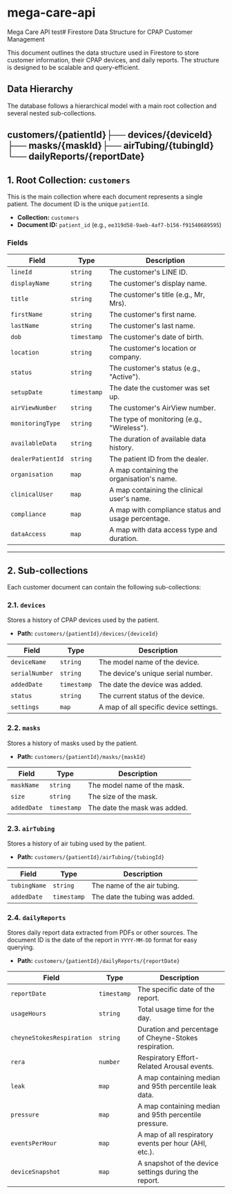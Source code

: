 # mega-care-api
Mega Care API
test# Firestore Data Structure for CPAP Customer Management

This document outlines the data structure used in Firestore to store customer information, their CPAP devices, and daily reports. The structure is designed to be scalable and query-efficient.

## Data Hierarchy

The database follows a hierarchical model with a main root collection and several nested sub-collections.

customers/{patientId}├── devices/{deviceId}├── masks/{maskId}├── airTubing/{tubingId}└── dailyReports/{reportDate}
---

## 1. Root Collection: `customers`

This is the main collection where each document represents a single patient. The document ID is the unique `patientId`.

-   **Collection:** `customers`
-   **Document ID:** `patient_id` (e.g., `ee319d58-9aeb-4af7-b156-f91540689595`)

### Fields

| Field               | Type        | Description                                       |
| ------------------- | ----------- | ------------------------------------------------- |
| `lineId`            | `string`    | The customer's LINE ID.                           |
| `displayName`       | `string`    | The customer's display name.                      |
| `title`             | `string`    | The customer's title (e.g., Mr, Mrs).             |
| `firstName`         | `string`    | The customer's first name.                        |
| `lastName`          | `string`    | The customer's last name.                         |
| `dob`               | `timestamp` | The customer's date of birth.                     |
| `location`          | `string`    | The customer's location or company.               |
| `status`            | `string`    | The customer's status (e.g., "Active").           |
| `setupDate`         | `timestamp` | The date the customer was set up.                 |
| `airViewNumber`     | `string`    | The customer's AirView number.                    |
| `monitoringType`    | `string`    | The type of monitoring (e.g., "Wireless").        |
| `availableData`     | `string`    | The duration of available data history.           |
| `dealerPatientId`   | `string`    | The patient ID from the dealer.                   |
| `organisation`      | `map`       | A map containing the organisation's name.         |
| `clinicalUser`      | `map`       | A map containing the clinical user's name.        |
| `compliance`        | `map`       | A map with compliance status and usage percentage.|
| `dataAccess`        | `map`       | A map with data access type and duration.         |

---

## 2. Sub-collections

Each customer document can contain the following sub-collections:

### 2.1. `devices`

Stores a history of CPAP devices used by the patient.

-   **Path:** `customers/{patientId}/devices/{deviceId}`

| Field          | Type        | Description                               |
| -------------- | ----------- | ----------------------------------------- |
| `deviceName`   | `string`    | The model name of the device.             |
| `serialNumber` | `string`    | The device's unique serial number.        |
| `addedDate`    | `timestamp` | The date the device was added.            |
| `status`       | `string`    | The current status of the device.         |
| `settings`     | `map`       | A map of all specific device settings.    |

### 2.2. `masks`

Stores a history of masks used by the patient.

-   **Path:** `customers/{patientId}/masks/{maskId}`

| Field      | Type        | Description                     |
| ---------- | ----------- | ------------------------------- |
| `maskName` | `string`    | The model name of the mask.     |
| `size`     | `string`    | The size of the mask.           |
| `addedDate`| `timestamp` | The date the mask was added.    |

### 2.3. `airTubing`

Stores a history of air tubing used by the patient.

-   **Path:** `customers/{patientId}/airTubing/{tubingId}`

| Field       | Type        | Description                      |
| ----------- | ----------- | -------------------------------- |
| `tubingName`| `string`    | The name of the air tubing.      |
| `addedDate` | `timestamp` | The date the tubing was added.   |

### 2.4. `dailyReports`

Stores daily report data extracted from PDFs or other sources. The document ID is the date of the report in `YYYY-MM-DD` format for easy querying.

-   **Path:** `customers/{patientId}/dailyReports/{reportDate}`

| Field                     | Type        | Description                                           |
| ------------------------- | ----------- | ----------------------------------------------------- |
| `reportDate`              | `timestamp` | The specific date of the report.                      |
| `usageHours`              | `string`    | Total usage time for the day.                         |
| `cheyneStokesRespiration` | `string`    | Duration and percentage of Cheyne-Stokes respiration. |
| `rera`                    | `number`    | Respiratory Effort-Related Arousal events.            |
| `leak`                    | `map`       | A map containing median and 95th percentile leak data.|
| `pressure`                | `map`       | A map containing median and 95th percentile pressure. |
| `eventsPerHour`           | `map`       | A map of all respiratory events per hour (AHI, etc.). |
| `deviceSnapshot`          | `map`       | A snapshot of the device settings during the report.  |

